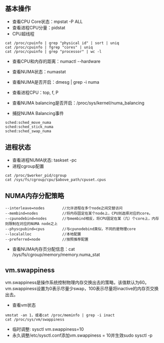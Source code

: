 ## 基本操作
* 查看CPU Core状态：mpstat -P ALL
* 查看进程CPU分量：pidstat
* CPU超线程
```
cat /proc/cpuinfo | grep "physical id" | sort | uniq
cat /proc/cpuinfo | fgrep "cores" | uniq
cat /proc/cpuinfo | grep "processor" | wc -l
```

* 查看CPU和内存的距离：numactl --hardware
* 查看NUMA状态：numastat
* 查看NUMA是否开启：dmesg | grep -i numa
* 查看进程CPU：top, f, P

* 查看NUMA balancing是否开启：/proc/sys/kernel/numa_balancing
* 捕捉NUMA Balancing事件
```
sched:sched_move_numa
sched:sched_stick_numa
sched:sched_swap_numa
```

## 进程状态
* 查看进程NUMA状态: taskset -pc <pid>
* 进程cgroup配置
```
cat /proc/$worker_pid/cgroup
cat /sys/fs/cgroup/cpu/$above_path/cpuset.cpus
```

## NUMA内存分配策略
```
--interleave=nodes        //允许进程在多个node之间交替访问
--membind=nodes           //将内存固定在某个node上，CPU则选择对应的core。
--cpunodebind=nodes       //与membind相反，将CPU固定在某（几）个core上，内存则限制在对应的NUMA node之上
--physcpubind=cpus        //与cpunodebind类似，不同的是物理core
--localalloc              //本地配置
--preferred=node          //按照推荐配置
```

* 查看NUMA内存页分配信息：cat /sys/fs/cgroup/memory/memory.numa_stat

## vm.swappiness
vm.swappiness是操作系统控制物理内存交换出去的策略，该值默认为60。vm.swappiness设置为0表示尽量少swap，100表示尽量将inactive的内存页交换出去。

* 查看vm状态
```
vmstat -an 1，或者cat /proc/meminfo | grep -i inact
cat /proc/sys/vm/swappiness
```
* 临时调整: sysctl vm.swappiness=10
* 永久调整/etc/sysctl.conf添加vm.swappiness = 10并生效sudo sysctl -p
